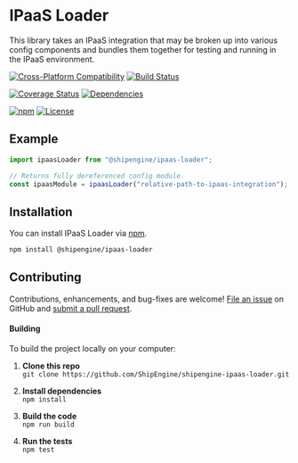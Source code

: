 IPaaS Loader
==============================================
This library takes an IPaaS integration that may be broken up into various config components and bundles them together for testing and running in the IPaaS environment.


[![Cross-Platform Compatibility](https://shipengine.github.io/img/badges/os-badges.svg)](https://github.com/ShipEngine/shipengine-ipaas-loader/blob/master/.github/workflows/CI-CD.yaml)
[![Build Status](https://github.com/ShipEngine/shipengine-ipaas-loader/workflows/CI-CD/badge.svg)](https://github.com/ShipEngine/shipengine-ipaas-loader/blob/master/.github/workflows/CI-CD.yaml)

[![Coverage Status](https://coveralls.io/repos/github/ShipEngine/shipengine-ipaas-loader/badge.svg?branch=master)](https://coveralls.io/github/ShipEngine/shipengine-ipaas-loader)
[![Dependencies](https://david-dm.org/ShipEngine/shipengine-ipaas-loader.svg)](https://david-dm.org/ShipEngine/shipengine-ipaas-loader)

[![npm](https://img.shields.io/npm/v/@shipengine/ipaas-loader.svg)](https://www.npmjs.com/package/@shipengine/ipaas-loader)
[![License](https://img.shields.io/npm/l/@shipengine/ipaas-loader.svg)](LICENSE)


Example
--------------------------

```typescript
import ipaasLoader from "@shipengine/ipaas-loader";

// Returns fully dereferenced config module.
const ipaasModule = ipaasLoader("relative-path-to-ipaas-integration");
```



Installation
--------------------------
You can install IPaaS Loader via [npm](https://docs.npmjs.com/about-npm/).

```bash
npm install @shipengine/ipaas-loader
```

Contributing
--------------------------
Contributions, enhancements, and bug-fixes are welcome!  [File an issue](https://github.com/ShipEngine/shipengine-ipaas-loader/issues) on GitHub and [submit a pull request](https://github.com/ShipEngine/shipengine-ipaas-loader/pulls).

#### Building
To build the project locally on your computer:

1. __Clone this repo__<br>
`git clone https://github.com/ShipEngine/shipengine-ipaas-loader.git`

2. __Install dependencies__<br>
`npm install`

3. __Build the code__<br>
`npm run build`

4. __Run the tests__<br>
`npm test`
